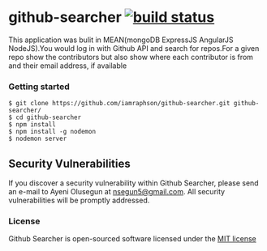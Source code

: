 # github-searcher [![build status](https://secure.travis-ci.org/iamraphson/github-searcher.png)](http://travis-ci.org/iamraphson/github-searcher)

This application was bulit in MEAN(mongoDB ExpressJS AngularJS NodeJS).You would log in with Github API and search for repos.For a given repo show the contributors but also show where each contributor is from and their email address, if available

### Getting started
```
$ git clone https://github.com/iamraphson/github-searcher.git github-searcher/
$ cd github-searcher
$ npm install
$ npm install -g nodemon
$ nodemon server
```

## Security Vulnerabilities
If you discover a security vulnerability within Github Searcher, please send an e-mail to Ayeni Olusegun at nsegun5@gmail.com. All security vulnerabilities will be promptly addressed.

### License
Github Searcher is open-sourced software licensed under the [MIT license](https://github.com/iamraphson/github-searcher/blob/master/LICENSE)
